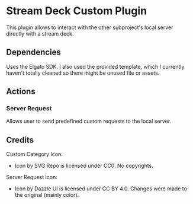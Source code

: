 
# Stream Deck Custom Plugin

This plugin allows to interact with the other subproject's local server directly with a stream deck.

## Dependencies

Uses the Elgato SDK. I also used the provided template, which I currently haven't totally cleaned so there might be unused file or assets.

## Actions

### Server Request
Allows user to send predefined custom requests to the local server.

## Credits

Custom Category Icon:
- Icon by SVG Repo is licensed under CC0. No copyrights.

Server Request Icon:
- Icon by Dazzle UI is licensed under CC BY 4.0. Changes were made to the original (mainly color).